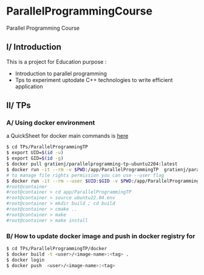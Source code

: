 # ParallelProgrammingCourse
Parallel Programming Course

## I/ Introduction

This is a project for Education purpose :
- Introduction to parallel programming
- Tps to experiment uptodate C++ technologies to write efficient application

## II/ TPs

### A/ Using docker environment

a QuickSheet for docker main commands is [here](TPs/ParallelProgrammingTP/doc/Docker.md)

```bash
$ cd TPs/ParallelProgrammingTP
$ export UID=$(id -u)
$ export GID=$(id -g)
$ docker pull gratienj/parallelprogramming-tp-ubuntu2204:latest
$ docker run -it --rm -v $PWD:/app/ParallelProgrammingTP  gratienj/parallelprogramming-tp-ubuntu2204:latest bash
# to manage file rights permission you can use --user flag
$ docker run -it --rm --user $UID:$GID -v $PWD:/app/ParallelProgrammingTP  gratienj/parallelprogramming-tp-ubuntu2204:latest bash
#root@container
#root@container > cd app/ParallelProgrammingTP
#root@container > source ubuntu22.04.env
#root@container > mkdir build ; cd build
#root@container > cmake ..
#root@container > make 
#root@container > make install

```

### B/ How to update docker image and push in docker registry for <user>

```bash
$ cd TPs/ParallelProgrammingTP/docker
$ docker build -t <user>/<image-name>:<tag> .
$ docker login
$ docker push  <user>/<image-name>:<tag>

```
 
